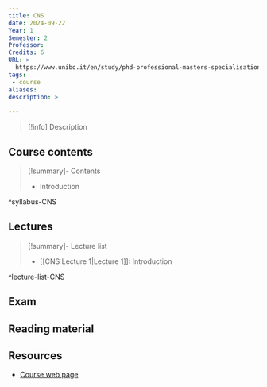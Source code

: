 ```yaml
---
title: CNS
date: 2024-09-22
Year: 1
Semester: 2
Professor: 
Credits: 6
URL: >
  https://www.unibo.it/en/study/phd-professional-masters-specialisation-schools-and-other-programmes/course-unit-catalogue/course-unit/2024/446547
tags: 
 - course
aliases: 
description: >
  
---
```

>[!info] Description
>
## Course contents

>[!summary]- Contents 
> - Introduction

^syllabus-CNS

## Lectures

>[!summary]- Lecture list
> - [[CNS Lecture 1|Lecture 1]]: Introduction

^lecture-list-CNS

## Exam


## Reading material


## Resources

- [Course web page](https://www.unibo.it/en/study/phd-professional-masters-specialisation-schools-and-other-programmes/course-unit-catalogue/course-unit/2024/446547)
